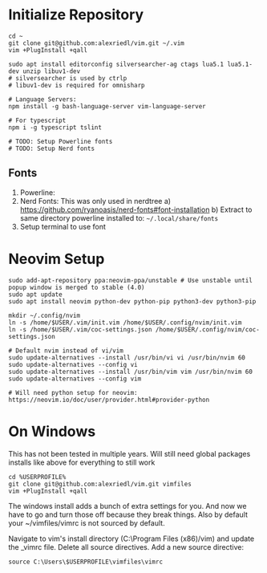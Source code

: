 # Initialize Repository #
```
cd ~
git clone git@github.com:alexriedl/vim.git ~/.vim
vim +PlugInstall +qall

sudo apt install editorconfig silversearcher-ag ctags lua5.1 lua5.1-dev unzip libuv1-dev
# silversearcher is used by ctrlp
# libuv1-dev is required for omnisharp

# Language Servers:
npm install -g bash-language-server vim-language-server

# For typescript
npm i -g typescript tslint

# TODO: Setup Powerline fonts
# TODO: Setup Nerd fonts
```


## Fonts ##
1. Powerline:
2. Nerd Fonts: This was only used in nerdtree
  a) https://github.com/ryanoasis/nerd-fonts#font-installation<Paste>
  b) Extract to same directory powerline installed to: `~/.local/share/fonts`
3. Setup terminal to use font

# Neovim Setup #
```
sudo add-apt-repository ppa:neovim-ppa/unstable # Use unstable until popup window is merged to stable (4.0)
sudo apt update
sudo apt install neovim python-dev python-pip python3-dev python3-pip

mkdir ~/.config/nvim
ln -s /home/$USER/.vim/init.vim /home/$USER/.config/nvim/init.vim
ln -s /home/$USER/.vim/coc-settings.json /home/$USER/.config/nvim/coc-settings.json

# Default nvim instead of vi/vim
sudo update-alternatives --install /usr/bin/vi vi /usr/bin/nvim 60
sudo update-alternatives --config vi
sudo update-alternatives --install /usr/bin/vim vim /usr/bin/nvim 60
sudo update-alternatives --config vim

# Will need python setup for neovim: https://neovim.io/doc/user/provider.html#provider-python
```

# On Windows #
This has not been tested in multiple years. Will still need global packages installs like above for everything to still work
```
cd %USERPROFILE%
git clone git@github.com:alexriedl/vim.git vimfiles
vim +PlugInstall +qall
```

The windows install adds a bunch of extra settings for you. And now we have to go and turn those off because they break things. Also by default your ~/vimfiles/vimrc is not sourced by default.

Navigate to vim's install directory (C:\Program Files (x86)/vim) and update the _vimrc file. Delete all source directives. Add a new source directive:
```
source C:\Users\$USERPROFILE\vimfiles\vimrc
```
